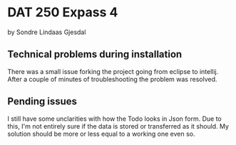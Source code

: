 # DAT 250 Expass 4

by Sondre Lindaas Gjesdal

## Technical problems during installation

There was a small issue forking the project going from eclipse to intellij. After a couple of minutes of troubleshooting the problem was resolved.

## Pending issues

I still have some unclarities with how the Todo looks in Json form. Due to this, I'm not entirely sure if the data is stored or transferred as it should. My solution should be more or less equal to a working one even so.